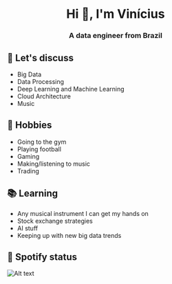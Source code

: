 <h1 align="center">Hi 👋, I'm Vinícius</h1>
<h3 align="center">A data engineer from Brazil</h3>

## 💬 Let's discuss
- Big Data
- Data Processing
- Deep Learning and Machine Learning
- Cloud Architecture
- Music

## 📅 Hobbies
- Going to the gym
- Playing football
- Gaming
- Making/listening to music
- Trading

## 📚 Learning
- Any musical instrument I can get my hands on
- Stock exchange strategies
- AI stuff
- Keeping up with new big data trends

## 🎵 Spotify status

![Alt text](https://spotify-recently-played-readme.vercel.app/api?user=12173638249&unique={true|1|on|yes})
